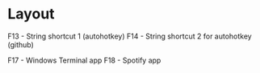 # Layout

F13 - String shortcut 1 (autohotkey)
F14 - String shortcut 2 for autohotkey (github)

F17 - Windows Terminal app
F18 - Spotify app